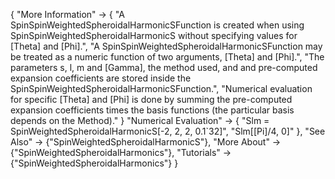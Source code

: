 {
  "More Information" -> {
    "A SpinSpinWeightedSpheroidalHarmonicSFunction is created when using SpinSpinWeightedSpheroidalHarmonicS without specifying values for \[Theta] and \[Phi].",
    "A SpinSpinWeightedSpheroidalHarmonicSFunction may be treated as a numeric function of two arguments, \[Theta] and \[Phi].",
    "The parameters s, l, m and \[Gamma], the method used, and and pre-computed expansion coefficients are stored inside the SpinSpinWeightedSpheroidalHarmonicSFunction.",
    "Numerical evaluation for specific \[Theta] and \[Phi] is done by summing the pre-computed expansion coefficients times the basis functions (the particular basis depends on the Method)."
    }
  "Numerical Evaluation" -> {
    "Slm = SpinWeightedSpheroidalHarmonicS[-2, 2, 2, 0.1`32]",
    "Slm[\[Pi]/4, 0]"
    },
  "See Also" -> {"SpinWeightedSpheroidalHarmonicS"},
  "More About" -> {"SpinWeightedSpheroidalHarmonics"},
  "Tutorials" -> {"SpinWeightedSpheroidalHarmonics"}
}